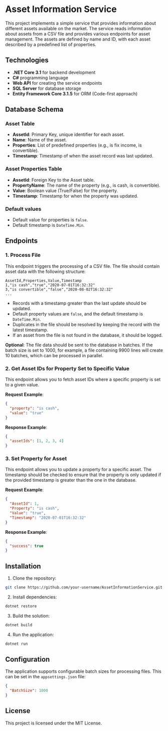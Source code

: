 # Asset Information Service

This project implements a simple service that provides information about different assets available on the market. The service reads information about assets from a CSV file and provides various endpoints for asset management. The assets are defined by name and ID, with each asset described by a predefined list of properties.

## Technologies

- **.NET Core 3.1** for backend development
- **C#** programming language
- **Web API** for creating the service endpoints
- **SQL Server** for database storage
- **Entity Framework Core 3.1.5** for ORM (Code-first approach)

## Database Schema

### Asset Table
- **AssetId**: Primary Key, unique identifier for each asset.
- **Name**: Name of the asset.
- **Properties**: List of predefined properties (e.g., is fix income, is convertible).
- **Timestamp**: Timestamp of when the asset record was last updated.

### Asset Properties Table
- **AssetId**: Foreign Key to the Asset table.
- **PropertyName**: The name of the property (e.g., is cash, is convertible).
- **Value**: Boolean value (True/False) for the property.
- **Timestamp**: Timestamp for when the property was updated.

### Default values
- Default value for properties is `false`.
- Default timestamp is `DateTime.Min`.

## Endpoints

### 1. Process File
This endpoint triggers the processing of a CSV file. The file should contain asset data with the following structure:

```
AssetId,Properties,Value,Timestamp
1,"is cash","true","2020-07-01T16:32:32"
3,"is convertible","false","2020-08-02T16:32:32"
...
```

- Records with a timestamp greater than the last update should be updated.
- Default property values are `false`, and the default timestamp is `DateTime.Min`.
- Duplicates in the file should be resolved by keeping the record with the latest timestamp.
- If an asset from the file is not found in the database, it should be logged.

**Optional**: The file data should be sent to the database in batches. If the batch size is set to 1000, for example, a file containing 9900 lines will create 10 batches, which can be processed in parallel.

### 2. Get Asset IDs for Property Set to Specific Value
This endpoint allows you to fetch asset IDs where a specific property is set to a given value.

**Request Example**:
```json
{
  "property": "is cash",
  "value": "true"
}
```

**Response Example**:
```json
{
  "assetIds": [1, 2, 3, 4]
}
```

### 3. Set Property for Asset
This endpoint allows you to update a property for a specific asset. The timestamp should be checked to ensure that the property is only updated if the provided timestamp is greater than the one in the database.

**Request Example**:
```json
{
  "AssetId": 1,
  "Property": "is cash",
  "Value": "true",
  "Timestamp": "2020-07-01T16:32:32"
}
```

**Response Example**:
```json
{
  "success": true
}
```

## Installation

1. Clone the repository:
```bash
git clone https://github.com/your-username/AssetInformationService.git
```

2. Install dependencies:
```bash
dotnet restore
```

3. Build the solution:
```bash
dotnet build
```

4. Run the application:
```bash
dotnet run
```

## Configuration

The application supports configurable batch sizes for processing files. This can be set in the `appsettings.json` file:

```json
{
  "BatchSize": 1000
}
```

## License

This project is licensed under the MIT License.
